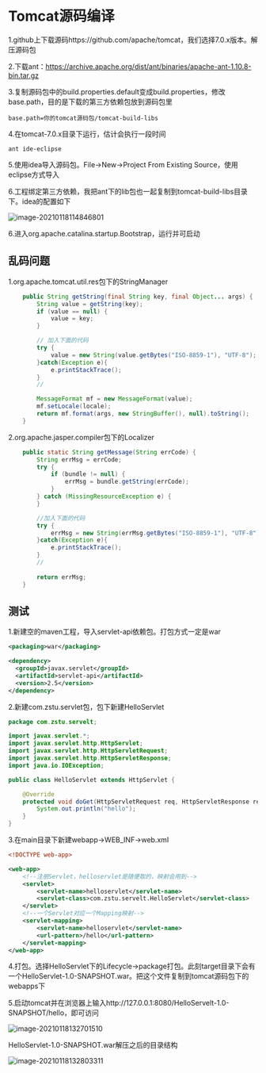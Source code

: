 # Tomcat源码编译

1.github上下载源码https://github.com/apache/tomcat，我们选择7.0.x版本。解压源码包

2.下载ant：https://archive.apache.org/dist/ant/binaries/apache-ant-1.10.8-bin.tar.gz

3.复制源码包中的build.properties.default变成build.properties，修改base.path，目的是下载的第三方依赖包放到源码包里

```
base.path=你的tomcat源码包/tomcat-build-libs
```

4.在tomcat-7.0.x目录下运行，估计会执行一段时间

```
ant ide-eclipse
```

5.使用idea导入源码包。File->New->Project From Existing Source，使用eclipse方式导入

6.工程绑定第三方依赖，我把ant下的lib包也一起复制到tomcat-build-libs目录下。idea的配置如下

![image-20210118114846801](https://tva1.sinaimg.cn/large/008eGmZEly1gmrpe6w7v6j30si0ibn2j.jpg)

6.进入org.apache.catalina.startup.Bootstrap，运行并可启动

## 乱码问题

1.org.apache.tomcat.util.res包下的StringManager

```java
    public String getString(final String key, final Object... args) {
        String value = getString(key);
        if (value == null) {
            value = key;
        }

        // 加入下面的代码
        try {
            value = new String(value.getBytes("ISO-8859-1"), "UTF-8");
        }catch(Exception e){
            e.printStackTrace();
        }
        //

        MessageFormat mf = new MessageFormat(value);
        mf.setLocale(locale);
        return mf.format(args, new StringBuffer(), null).toString();
    }
```

2.org.apache.jasper.compiler包下的Localizer

```java
    public static String getMessage(String errCode) {
        String errMsg = errCode;
        try {
            if (bundle != null) {
                errMsg = bundle.getString(errCode);
            }
        } catch (MissingResourceException e) {
        }

        //加入下面的代码
        try {
            errMsg = new String(errMsg.getBytes("ISO-8859-1"), "UTF-8");
        }catch(Exception e){
            e.printStackTrace();
        }
        //
      
        return errMsg;
    }
```

## 测试

1.新建空的maven工程，导入servlet-api依赖包。打包方式一定是war

```xml
<packaging>war</packaging>

<dependency>
  <groupId>javax.servlet</groupId>
  <artifactId>servlet-api</artifactId>
  <version>2.5</version>
</dependency>
```

2.新建com.zstu.servlet包，包下新建HelloServlet

```java
package com.zstu.servelt;

import javax.servlet.*;
import javax.servlet.http.HttpServlet;
import javax.servlet.http.HttpServletRequest;
import javax.servlet.http.HttpServletResponse;
import java.io.IOException;

public class HelloServlet extends HttpServlet {

    @Override
    protected void doGet(HttpServletRequest req, HttpServletResponse resp) throws ServletException, IOException {
        System.out.println("hello");
    }
}
```

3.在main目录下新建webapp->WEB_INF->web.xml

```xml
<!DOCTYPE web-app>

<web-app>
    <!--注册Servlet，helloservlet是随便取的，映射会用到-->
    <servlet>
        <servlet-name>helloservlet</servlet-name>
        <servlet-class>com.zstu.servelt.HelloServlet</servlet-class>
    </servlet>
    <!--一个Servlet对应一个Mapping映射-->
    <servlet-mapping>
        <servlet-name>helloservlet</servlet-name>
        <url-pattern>/hello</url-pattern>
    </servlet-mapping>
</web-app>
```

4.打包。选择HelloServlet下的Lifecycle->package打包。此刻target目录下会有一个HelloServlet-1.0-SNAPSHOT.war。把这个文件复制到tomcat源码包下的webapps下

5.启动tomcat并在浏览器上输入http://127.0.0.1:8080/HelloServelt-1.0-SNAPSHOT/hello，即可访问

![image-20210118132701510](https://tva1.sinaimg.cn/large/008eGmZEly1gmrs8etd34j30d70esgo6.jpg)

HelloServlet-1.0-SNAPSHOT.war解压之后的目录结构

![image-20210118132803311](https://tva1.sinaimg.cn/large/008eGmZEly1gmrs9hieaoj30d1065mxr.jpg)